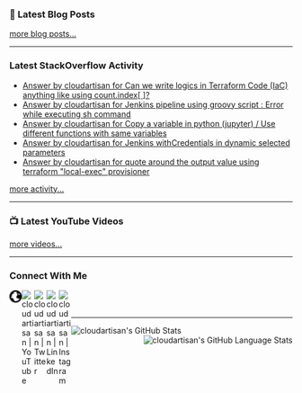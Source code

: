 ### 📕 Latest Blog Posts

<!-- BLOG-POST-LIST:START -->
<!-- BLOG-POST-LIST:END -->

[more blog posts...](https://cloudartisan.com)

---

### Latest StackOverflow Activity
<!-- STACKOVERFLOW:START -->
- [Answer by cloudartisan for Can we write logics in Terraform Code (IaC) anything like using count.index[ ]?](https://stackoverflow.com/questions/65026218/can-we-write-logics-in-terraform-code-iac-anything-like-using-count-index/65073211#65073211)
- [Answer by cloudartisan for Jenkins pipeline using groovy script : Error while executing sh command](https://stackoverflow.com/questions/52192369/jenkins-pipeline-using-groovy-script-error-while-executing-sh-command/52195375#52195375)
- [Answer by cloudartisan for Copy a variable in python (jupyter) / Use different functions with same variables](https://stackoverflow.com/questions/52194648/copy-a-variable-in-python-jupyter-use-different-functions-with-same-variable/52194668#52194668)
- [Answer by cloudartisan for Jenkins withCredentials in dynamic selected parameters](https://stackoverflow.com/questions/41961632/jenkins-withcredentials-in-dynamic-selected-parameters/45204596#45204596)
- [Answer by cloudartisan for quote around the output value using terraform "local-exec" provisioner](https://stackoverflow.com/questions/35426605/quote-around-the-output-value-using-terraform-local-exec-provisioner/39788410#39788410)
<!-- STACKOVERFLOW:END -->

[more activity...](https://stackoverflow.com/users/1014241/cloudartisan?tab=profile)

---

### 📺 Latest YouTube Videos

<!-- YOUTUBE:START -->
<!-- YOUTUBE:END -->

[more videos...](https://www.youtube.com/channel/UCI8cz39EEKcV4Hox1Ci7ZgQ)

---

### Connect With Me

[<img align="left" alt="cloudartisan | Web Site" width="22px" src="https://raw.githubusercontent.com/iconic/open-iconic/master/svg/globe.svg" />][website]
[<img align="left" alt="cloudartisan | YouTube" width="22px" src="https://cdn.jsdelivr.net/npm/simple-icons@v3/icons/youtube.svg" />][youtube]
[<img align="left" alt="cloudartisan | Twitter" width="22px" src="https://cdn.jsdelivr.net/npm/simple-icons@v3/icons/twitter.svg" />][twitter]
[<img align="left" alt="cloudartisan | LinkedIn" width="22px" src="https://cdn.jsdelivr.net/npm/simple-icons@v3/icons/linkedin.svg" />][linkedin]
[<img align="left" alt="cloudartisan | Instagram" width="22px" src="https://cdn.jsdelivr.net/npm/simple-icons@v3/icons/instagram.svg" />][instagram]

<br />
<br />

---

<img align="left" alt="cloudartisan's GitHub Stats"
src="https://github-readme-stats.vercel.app/api?username=cloudartisan&show_icons=true&hide_border=true"
/>

<img align="right" alt="cloudartisan's GitHub Language Stats"
src="https://github-readme-stats.vercel.app/api/top-langs/?username=cloudartisan"
/>

[website]: https://cloudartisan.com
[twitter]: https://twitter.com/davidltaylor
[youtube]: https://youtube.com/UCI8cz39EEKcV4Hox1Ci7ZgQ
[instagram]: https://instagram.com/davidltaylor
[linkedin]: https://linkedin.com/in/davidleslietaylor
